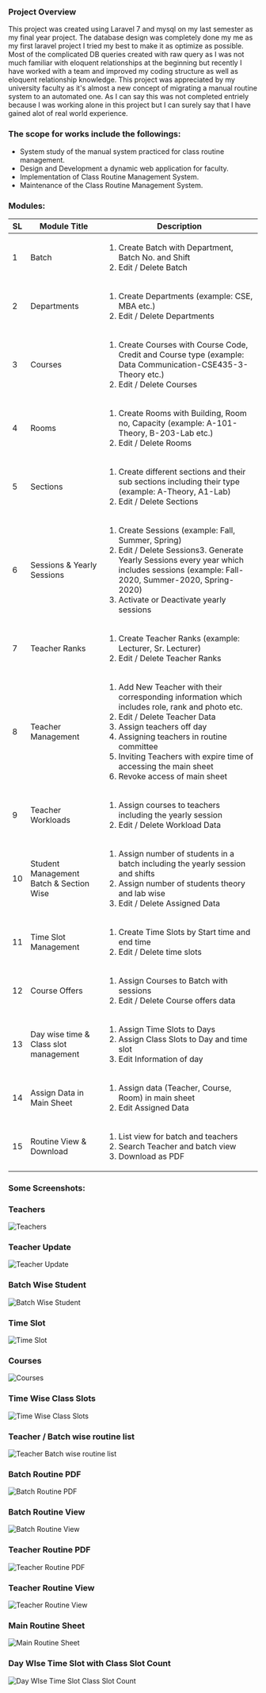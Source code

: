 ### Project Overview
This project was created using Laravel 7 and mysql on my last semester as my final year project. The database design was completely done my me as my first laravel project I tried my best to make it as optimize as possible. Most of the complicated DB queries created with raw query as I was not much familiar with eloquent relationships at the beginning but recently I have worked with a team and improved my coding structure as well as eloquent relationship knowledge. This project was appreciated by my university faculty as it's almost a new concept of migrating a manual routine system to an automated one. As I can say this was not completed entriely because I was working alone in this project but I can surely say that I have gained alot of real world experience.

### The scope for works include the followings:

<ul>
<li>System study of the manual system practiced for class routine management.</li>
<li>Design and Development a dynamic web application for faculty.</li>
<li>Implementation of Class Routine Management System.</li>
<li>Maintenance of the Class Routine Management System.</li>
</ul>


### Modules:

| **SL** | **Module Title** | **Description** |
| --- | --- | --- |
| 1 | Batch | <ol><li>Create Batch with Department, Batch No. and Shift</li><li>Edit / Delete Batch </li></ol>|
| 2 | Departments | <ol><li> Create Departments (example: CSE, MBA etc.) </li><li>  Edit / Delete Departments </li> </ol> |
| 3 | Courses | <ol><li>Create Courses with Course Code, Credit and Course type (example: Data Communication-CSE435-3-Theory etc.) </li> <li>Edit / Delete Courses</li> <ol>|
| 4 | Rooms | <ol> <li>Create Rooms with Building, Room no, Capacity (example: A-101-Theory, B-203-Lab etc.)</li> <li>Edit / Delete Rooms</li> </ol> |
| 5 | Sections | <ol><li>Create different sections and their sub sections including their type (example: A-Theory, A1-Lab)</li> <li>Edit / Delete Sections</li> </ol>  |
| 6 | Sessions &amp; Yearly Sessions | <ol><li>Create Sessions (example: Fall, Summer, Spring) </li><li>Edit / Delete Sessions3. Generate Yearly Sessions every year which includes sessions (example: Fall-2020, Summer-2020, Spring-2020)</li><li>Activate or Deactivate yearly sessions</li></ol> |
| 7 | Teacher Ranks | <ol><li> Create Teacher Ranks (example: Lecturer, Sr. Lecturer)</li><li>Edit / Delete Teacher Ranks</li></ol> |
| 8 | Teacher Management | <ol><li> Add New Teacher with their corresponding information which includes role, rank and photo etc. </li><li>Edit / Delete Teacher Data</li><li>Assign teachers off day</li><li>Assigning teachers in routine committee</li><li>Inviting Teachers with expire time of accessing the main sheet</li><li>Revoke access of main sheet</li></ol> |
| 9 | Teacher Workloads |  <ol><li>Assign courses to teachers including the yearly session</li><li>Edit / Delete Workload Data </li> </ol> |
| 10 | Student Management Batch &amp; Section Wise |  <ol><li>Assign number of students in a batch including the yearly session and shifts</li><li>Assign number of students theory and lab wise </li><li>Edit / Delete Assigned Data </li> </ol> |
| 11 | Time Slot Management | <ol><li>Create Time Slots by Start time and end time</li><li>Edit / Delete time slots</li></ol> |
| 12 | Course Offers | <ol><li>Assign Courses to Batch with sessions</li><li>Edit / Delete Course offers data</li></ol> |
| 13 | Day wise time &amp; Class slot management | <ol><li>Assign Time Slots to Days</li><li>Assign Class Slots to Day and time slot</li><li>Edit Information of day</li></ol>|
| 14 | Assign Data in Main Sheet |<ol><li>Assign data (Teacher, Course, Room) in main sheet</li><li>Edit Assigned Data</li></ol>|
| 15 | Routine View &amp; Download | <ol><li>List view for batch and teachers</li><li>Search Teacher and batch view</li><li>Download as PDF</li></ol>|
    
    
### Some Screenshots:
### Teachers
![Teachers](https://user-images.githubusercontent.com/26044286/118698795-a3263d80-b832-11eb-91b3-6989a31ff063.png)
### Teacher Update
![Teacher Update](https://user-images.githubusercontent.com/26044286/118699254-221b7600-b833-11eb-9c52-86239f863a9f.png)
### Batch Wise Student
![Batch Wise Student](https://user-images.githubusercontent.com/26044286/118699326-36f80980-b833-11eb-826f-03087c64ba15.png)
### Time Slot
![Time Slot](https://user-images.githubusercontent.com/26044286/118699334-38c1cd00-b833-11eb-8eaf-edc33e0beede.png)
### Courses
![Courses](https://user-images.githubusercontent.com/26044286/118699339-39f2fa00-b833-11eb-97ff-dd1f9fcb8525.png)
### Time Wise Class Slots
![Time Wise Class Slots](https://user-images.githubusercontent.com/26044286/118699347-3cedea80-b833-11eb-8a85-75f27a195c7b.png)
### Teacher / Batch wise routine list
![Teacher Batch wise routine list](https://user-images.githubusercontent.com/26044286/118699383-47a87f80-b833-11eb-9270-c2b77e254115.png)
### Batch Routine PDF
![Batch Routine PDF](https://user-images.githubusercontent.com/26044286/118699387-49724300-b833-11eb-94f7-067a2237686f.png)
### Batch Routine View
![Batch Routine View](https://user-images.githubusercontent.com/26044286/118699390-4a0ad980-b833-11eb-9b9f-762c836437f9.png)
### Teacher Routine PDF
![Teacher Routine PDF](https://user-images.githubusercontent.com/26044286/118699394-4b3c0680-b833-11eb-8645-e28171811535.png)
### Teacher Routine View
![Teacher Routine View](https://user-images.githubusercontent.com/26044286/118699396-4bd49d00-b833-11eb-8412-41064e4362f4.png)
### Main Routine Sheet
![Main Routine Sheet](https://user-images.githubusercontent.com/26044286/118699397-4c6d3380-b833-11eb-80cb-79d7ec49edf4.png)
### Day WIse Time Slot with Class Slot Count
![Day WIse Time Slot Class Slot Count](https://user-images.githubusercontent.com/26044286/118699400-4d05ca00-b833-11eb-8c7f-e0023804417e.png)



